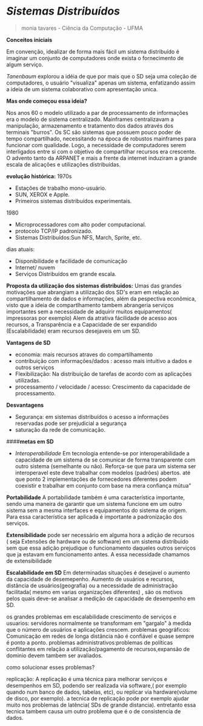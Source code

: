# *Sistemas Distribuídos*
> monia tavares - Ciência da Computação - UFMA

**Conceitos iniciais**

Em convenção, idealizar de forma mais fácil um sistema distribuído é imaginar um conjunto de computadores onde exista o fornecimento de algum serviço.

*Tanenbaum* explorou a idéia de que por mais que o SD seja uma coleção de computadores, o usuário "visualiza" apenas um sistema, enfatizando assim a ideia de um sistema colaborativo com apresentação unica.

**Mas onde começou essa ideia?**

Nos anos 60 o modelo utilizado a par de processamento de informações era o modelo de sistema centralizado. Mainframes centralizavam a manipulação, armazenamento e tratamento dos dados através dos terminais "burros".
Os SC são sistemas que possuem pouco poder de tempo compartilhado, necessitando na época de  robustos mainframes para funcionar com qualidade. 
Logo, a necessidade de computadores serem interligados entre si com o objetivo de compartilhar recursos era crescente.
O advento tanto da ARPANET e mais a frente da internet induziram a grande escala de alicações e utilizações distribuídas.

**evolução histórica:**
1970s
- Estações de trabalho mono-usuário.
- SUN, XEROX e Apple.
- Primeiros sistemas distribuídos experimentais.

1980
- Microprocessadores com alto poder computacional.
- protocolo TCP/IP padronizado.
- Sistemas Distribuídos:Sun NFS, March, Sprite, etc.

dias atuais:
- Disponibilidade e facilidade de comunicação
- Internet/ nuvem
- Serviços Distribuídos em grande escala.

**Proposta da utilização dos sistemas distribuidos:**
 Umas das grandes motivações que abrangiam a utilização dos SD's eram em relação ao compartilhamento de dados e informações, além da pespectiva econômica, visto que a ideia de compartlhamento tambem abrangeria serviços importantes sem a necessidade de adquirir muitos equipamentos( impressoras por exemplo)
Alem da atrativa fácilidade de acesso aos recursos, a Transparência e a Capacidade de ser expandido (Escalabilidade) eram recursos desejaveis em um SD.

**Vantagens de SD**
- economia: mais recursos atraves do compartilhamento
- contribuição com informações/dados : acesso mais intuitivo a dados e outros serviços
- Flexibilização: Na distribuição de tarefas de acordo com as aplicações utilizadas.
- processamento / velocidade / acesso: Crescimento da capacidade de processamento.

**Desvantagens**
- Segurança: em sistemas distribuídos o acesso a informações reservadas pode ser prejudicial a segurança
- saturação da rede de comunicação.

####**metas em SD**
  - *Interoperabilidade*
Em tecnologia entende-se por interoperabilidade a capacidade de um sistema de se comunicar de forma transparente com outro sistema (semelhante ou não). Reforça-se que para um sistema ser interoperavel este deve trabalhar com modelos (padrões) abertos.
até que ponto 2 implementações de fornecedores diferentes podem coexistir e trabalhar em conjunto com base na mera confiança mútua"

**Portabilidade**
A portabilidade também é uma característica importante, sendo uma maneira de garantir que um sistema funcione em um outro sistema sem a mesma interfaces e equipamentos do sistema de origem. Para essa característica ser aplicada é importante a padronização dos serviços.

**Extensibilidade**
pode ser necessário em alguma hora a adição de recursos ( seja Extensões de hardware ou de software) em um sistema distribuido sem que essa adição prejudique o funcionamento daqueles outros serviços que ja estavam em funcionamento antes. A essa necessidade chamamos de extensibilidade

**Escalabilidade em SD**
Em determinadas situações é desejavel o aumento da capacidade de desemepenho. Aumento de usuários e recursos, distância de usuários(geografia) ou a necessidade de administração facilitada( mesmo em varias organizações diferentes) , são os motivos pelos quais deve-se analisar a medição de capacidade de desempenho em SD.

os grandes problemas em escalabilidade
crescimento de serviços e usuarios: servidores normalmente se transformam em "gargalo" à medida que o número de usuários e aplicações crescem.
problemas geográficos: Comunicação em redes de longa distância não é confiável e quase sempre é ponto a ponto. 
problemas administrativos:problemas de políticas conflitantes em relação a utilização/pagamento de recursos,expansão de dominio 
devem tambem ser avaliados.

como solucionar esses problemas?

replicação:
A replicação é uma técnica para melhorar serviços e desempenhos em SD, podendo ser realizada via software,( por exemplo quando num banco de dados, tabelas, etc), ou replicar via hardware(volume de disco, por exemplo).
a tecnica de replicação pode por exemplo ajudar muito nos problemas de latência( SDs de grande distancia). entretanto essa tecnica tambem causa um outro problema que é o de consistencia de dados.











